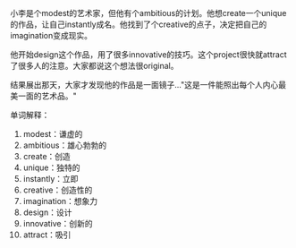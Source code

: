 小李是个modest的艺术家，但他有个ambitious的计划。他想create一个unique的作品，让自己instantly成名。他找到了个creative的点子，决定把自己的imagination变成现实。

他开始design这个作品，用了很多innovative的技巧。这个project很快就attract了很多人的注意。大家都说这个想法很original。

结果展出那天，大家才发现他的作品是一面镜子..."这是一件能照出每个人内心最美一面的艺术品。"

单词解释：
1. modest：谦虚的
2. ambitious：雄心勃勃的
3. create：创造
4. unique：独特的
5. instantly：立即
6. creative：创造性的
7. imagination：想象力
8. design：设计
9. innovative：创新的
10. attract：吸引 